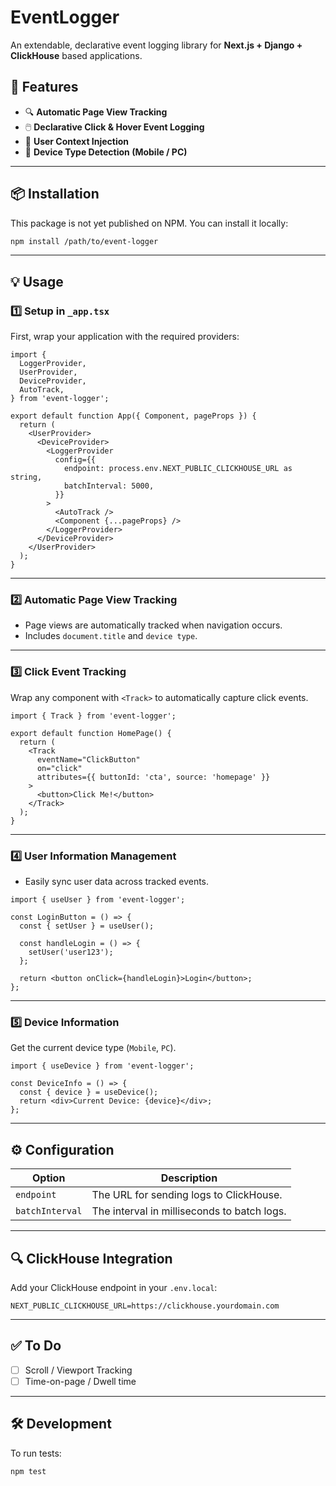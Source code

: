 # EventLogger

An extendable, declarative event logging library for **Next.js + Django + ClickHouse** based applications.

## 🚀 Features

- 🔍 **Automatic Page View Tracking**
- 🖱️ **Declarative Click & Hover Event Logging**
- 👥 **User Context Injection**
- 📱 **Device Type Detection (Mobile / PC)**

---

## 📦 Installation

This package is not yet published on NPM. You can install it locally:

```bash
npm install /path/to/event-logger
```

---

## 💡 Usage

### 1️⃣ **Setup in `_app.tsx`**

First, wrap your application with the required providers:

```tsx
import {
  LoggerProvider,
  UserProvider,
  DeviceProvider,
  AutoTrack,
} from 'event-logger';

export default function App({ Component, pageProps }) {
  return (
    <UserProvider>
      <DeviceProvider>
        <LoggerProvider
          config={{
            endpoint: process.env.NEXT_PUBLIC_CLICKHOUSE_URL as string,
            batchInterval: 5000,
          }}
        >
          <AutoTrack />
          <Component {...pageProps} />
        </LoggerProvider>
      </DeviceProvider>
    </UserProvider>
  );
}
```

---

### 2️⃣ **Automatic Page View Tracking**

- Page views are automatically tracked when navigation occurs.
- Includes `document.title` and `device type`.

---

### 3️⃣ **Click Event Tracking**

Wrap any component with `<Track>` to automatically capture click events.

```tsx
import { Track } from 'event-logger';

export default function HomePage() {
  return (
    <Track
      eventName="ClickButton"
      on="click"
      attributes={{ buttonId: 'cta', source: 'homepage' }}
    >
      <button>Click Me!</button>
    </Track>
  );
}
```

---

### 4️⃣ **User Information Management**

- Easily sync user data across tracked events.

```tsx
import { useUser } from 'event-logger';

const LoginButton = () => {
  const { setUser } = useUser();

  const handleLogin = () => {
    setUser('user123');
  };

  return <button onClick={handleLogin}>Login</button>;
};
```

---

### 5️⃣ **Device Information**

Get the current device type (`Mobile`, `PC`).

```tsx
import { useDevice } from 'event-logger';

const DeviceInfo = () => {
  const { device } = useDevice();
  return <div>Current Device: {device}</div>;
};
```

---

## ⚙️ Configuration

| Option          | Description                                 |
| --------------- | ------------------------------------------- |
| `endpoint`      | The URL for sending logs to ClickHouse.     |
| `batchInterval` | The interval in milliseconds to batch logs. |

---

## 🔍 **ClickHouse Integration**

Add your ClickHouse endpoint in your `.env.local`:

```
NEXT_PUBLIC_CLICKHOUSE_URL=https://clickhouse.yourdomain.com
```

---

## ✅ **To Do**

- [ ] Scroll / Viewport Tracking
- [ ] Time-on-page / Dwell time

---

## 🛠️ **Development**

To run tests:

```bash
npm test
```
